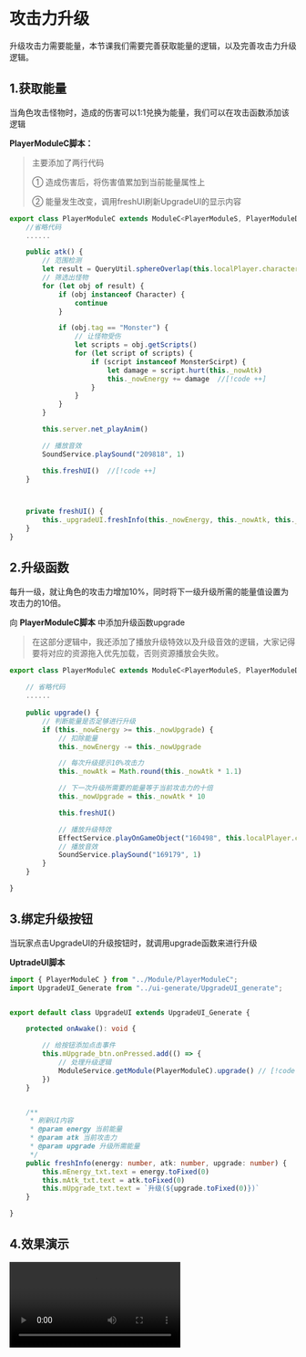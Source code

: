 # 攻击力升级

升级攻击力需要能量，本节课我们需要完善获取能量的逻辑，以及完善攻击力升级逻辑。

## 1.获取能量

当角色攻击怪物时，造成的伤害可以1:1兑换为能量，我们可以在攻击函数添加该逻辑

**PlayerModuleC脚本：**

> 主要添加了两行代码
>
> ① 造成伤害后，将伤害值累加到当前能量属性上
>
> ② 能量发生改变，调用freshUI刷新UpgradeUI的显示内容

```ts
export class PlayerModuleC extends ModuleC<PlayerModuleS, PlayerModuleData>{
	//省略代码
    ......

    public atk() {
        // 范围检测
        let result = QueryUtil.sphereOverlap(this.localPlayer.character.worldTransform.position, 100, false)
        // 筛选出怪物
        for (let obj of result) {
            if (obj instanceof Character) {
                continue
            }

            if (obj.tag == "Monster") {
                // 让怪物受伤
                let scripts = obj.getScripts()
                for (let script of scripts) {
                    if (script instanceof MonsterScirpt) {
                        let damage = script.hurt(this._nowAtk)
                        this._nowEnergy += damage  //[!code ++]
                    }
                }
            }
        }

        this.server.net_playAnim()

        // 播放音效
        SoundService.playSound("209818", 1)

        this.freshUI()  //[!code ++]
    }



    private freshUI() {
        this._upgradeUI.freshInfo(this._nowEnergy, this._nowAtk, this._nowUpgrade)
    }
}
```

## 2.升级函数

每升一级，就让角色的攻击力增加10%，同时将下一级升级所需的能量值设置为攻击力的10倍。

向 **PlayerModuleC脚本** 中添加升级函数upgrade

> 在这部分逻辑中，我还添加了播放升级特效以及升级音效的逻辑，大家记得要将对应的资源拖入优先加载，否则资源播放会失败。

```ts
export class PlayerModuleC extends ModuleC<PlayerModuleS, PlayerModuleData>{
    
    // 省略代码
    ......
    
    public upgrade() {
        // 判断能量是否足够进行升级
        if (this._nowEnergy >= this._nowUpgrade) {
            // 扣除能量
            this._nowEnergy -= this._nowUpgrade

            // 每次升级提示10%攻击力
            this._nowAtk = Math.round(this._nowAtk * 1.1)

            // 下一次升级所需要的能量等于当前攻击力的十倍
            this._nowUpgrade = this._nowAtk * 10

            this.freshUI()

            // 播放升级特效
            EffectService.playOnGameObject("160498", this.localPlayer.character, { slotType: HumanoidSlotType.Root })
            // 播放音效
            SoundService.playSound("169179", 1)
        }
    }

}
```

## 3.绑定升级按钮

当玩家点击UpgradeUI的升级按钮时，就调用upgrade函数来进行升级

**UptradeUI脚本**

```ts
import { PlayerModuleC } from "../Module/PlayerModuleC";
import UpgradeUI_Generate from "../ui-generate/UpgradeUI_generate";


export default class UpgradeUI extends UpgradeUI_Generate {

    protected onAwake(): void {

        // 给按钮添加点击事件
        this.mUpgrade_btn.onPressed.add(() => {
            // 处理升级逻辑
            ModuleService.getModule(PlayerModuleC).upgrade() // [!code ++]
        })
    }


    /**
     * 刷新UI内容
     * @param energy 当前能量
     * @param atk 当前攻击力
     * @param upgrade 升级所需能量
     */
    public freshInfo(energy: number, atk: number, upgrade: number) {
        this.mEnergy_txt.text = energy.toFixed(0)
        this.mAtk_txt.text = atk.toFixed(0)
        this.mUpgrade_txt.text = `升级(${upgrade.toFixed(0)})`
    }

}
```

## 4.效果演示

<video controls src = "https://arkimg.ark.online/20230922-175145.mp4"></video>